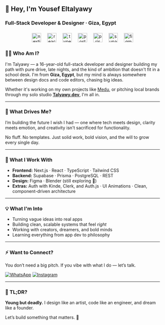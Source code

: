 <h2 align="left">👋 Hey, I'm Yousef Eltalyawy</h2>
<h3 align="left">Full-Stack Developer & Designer · Giza, Egypt</h3>

###

<div align="center">
  <img src="https://img.shields.io/badge/Next.js-000000?logo=nextdotjs&logoColor=white&style=for-the-badge" height="30" alt="nextjs logo"  />
  <img width="12" />
  <img src="https://img.shields.io/badge/React-61DAFB?logo=react&logoColor=black&style=for-the-badge" height="30" alt="react logo"  />
  <img width="12" />
  <img src="https://img.shields.io/badge/TypeScript-3178C6?logo=typescript&logoColor=white&style=for-the-badge" height="30" alt="typescript logo"  />
  <img width="12" />
  <img src="https://img.shields.io/badge/PostgreSQL-4169E1?logo=postgresql&logoColor=white&style=for-the-badge" height="30" alt="postgresql logo"  />
  <img width="12" />
  <img src="https://img.shields.io/badge/Prisma-2D3748?logo=prisma&logoColor=white&style=for-the-badge" height="30" alt="prisma logo"  />
  <img width="12" />
  <img src="https://img.shields.io/badge/Supabase-3ECF8E?logo=supabase&logoColor=black&style=for-the-badge" height="30" alt="supabase logo"  />
  <img width="12" />
  <img src="https://img.shields.io/badge/Figma-F24E1E?logo=figma&logoColor=white&style=for-the-badge" height="30" alt="figma logo"  />
</div>

###

### 👨‍💻 Who Am I?

I'm Talyawy — a 16-year-old full-stack developer and designer building my path with pure drive, late nights, and the kind of ambition that doesn't fit in a school desk. I'm from **Giza, Egypt**, but my mind is always somewhere between design docs and code editors, chasing big ideas.


Whether it's working on my own projects like [Medu](https://github.com/YoussefEltalyawy/old-medu), or pitching local brands through my solo studio [**Talyawy.dev**](https://talyawy.vercel.app/), I'm all in.

---

### 🧠 What Drives Me?

I’m building the future I wish I had — one where tech meets design, clarity meets emotion, and creativity isn't sacrificed for functionality.

No fluff. No templates. Just solid work, bold vision, and the will to grow every single day.

---

### 🔧 What I Work With
- **Frontend:** Next.js · React · TypeScript · Tailwind CSS
- **Backend:** Supabase · Prisma · PostgreSQL · REST
- **Design:** Figma · Blender (still exploring 👀)
- **Extras:** Auth with Kinde, Clerk, and Auth.js · UI Animations · Clean, component-driven architecture

---

### 💡 What I'm Into
- Turning vague ideas into real apps
- Building clean, scalable systems that feel *right*
- Working with creators, dreamers, and bold minds
- Learning everything from app dev to philosophy

---

### ⚡ Want to Connect?

You don’t need a big pitch. If you vibe with what I do — let’s talk.

[![WhatsApp](https://img.shields.io/badge/WhatsApp-25D366?logo=whatsapp&logoColor=white&style=for-the-badge)](https://wa.me/201149173309)
[![Instagram](https://img.shields.io/badge/Instagram-E4405F?logo=instagram&logoColor=white&style=for-the-badge)](https://www.instagram.com/yousefeltalyawy/)

---

### 🧭 TL;DR?

**Young but deadly.** I design like an artist, code like an engineer, and dream like a founder.

Let’s build something that matters. 🚀

